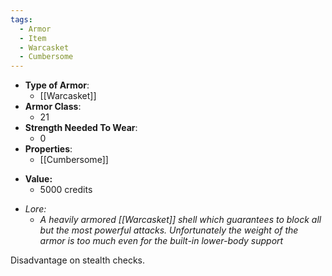 ```yaml
---
tags:
  - Armor
  - Item
  - Warcasket
  - Cumbersome
---
```


- __Type of Armor__:
	* [[Warcasket]]
- __Armor Class__:
	* 21
- __Strength Needed To Wear__:
	* 0
- __Properties__:
	* [[Cumbersome]]
* **Value:**
	- 5000 credits
- *Lore:*
	- *A heavily armored [[Warcasket]] shell which guarantees to block all but the most powerful attacks. Unfortunately the weight of the armor is too much even for the built-in lower-body support* 

Disadvantage on stealth checks.